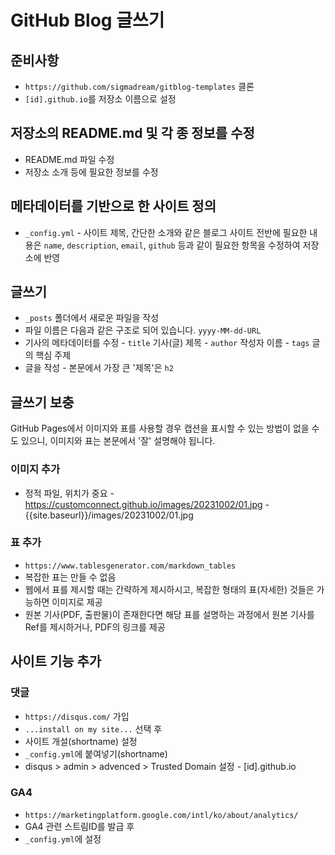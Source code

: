 # GitHub Blog 글쓰기

## 준비사항
- `https://github.com/sigmadream/gitblog-templates` 클론
- `[id].github.io`를 저장소 이름으로 설정

## 저장소의 README.md 및 각 종 정보를 수정
- README.md 파일 수정
- 저장소 소개 등에 필요한 정보를 수정

## 메타데이터를 기반으로 한 사이트 정의
- `_config.yml`
        - 사이트 제목, 간단한 소개와 같은 블로그 사이트 전반에 필요한 내용은
        `name`, `description`, `email`, `github` 등과 같이 필요한 항목을 수정하여 저장소에 반영

## 글쓰기
- `_posts` 폴더에서 새로운 파일을 작성
- 파일 이름은 다음과 같은 구조로 되어 있습니다.
        `yyyy-MM-dd-URL`
- 기사의 메타데이터를 수정
        - `title` 기사(글) 제목
        - `author` 작성자 이름
        - `tags` 글의 핵심 주제
- 글을 작성
        - 본문에서 가장 큰 '제목'은 `h2`

## 글쓰기 보충

GitHub Pages에서 이미지와 표를 사용할 경우 캡션을 표시할 수 있는 방법이 없을 수도 있으니, 이미지와 표는 본문에서 '잘' 설명해야 됩니다.

### 이미지 추가
- 정적 파일, 위치가 중요
        - https://customconnect.github.io/images/20231002/01.jpg
        - {{site.baseurl}}/images/20231002/01.jpg

### 표 추가
- `https://www.tablesgenerator.com/markdown_tables`
- 복잡한 표는 만들 수 없음
- 웹에서 표를 제시할 때는 간략하게 제시하시고, 복잡한 형태의 표(자세한) 것들은 가능하면 이미지로 제공
- 원본 기사(PDF, 출판물)이 존재한다면 해당 표를 설명하는 과정에서 원본 기사를 Ref를 제시하거나, PDF의 링크를 제공

## 사이트 기능 추가

### 댓글
- `https://disqus.com/` 가입
- `...install on my site...` 선택 후 
- 사이트 개설(shortname) 설정
- `_config.yml`에 붙여넣기(shortname)
- disqus > admin > advenced > Trusted Domain 설정
        - [id].github.io

### GA4
- `https://marketingplatform.google.com/intl/ko/about/analytics/`
- GA4 관련 스트림ID를 발급 후
- `_config.yml`에 설정